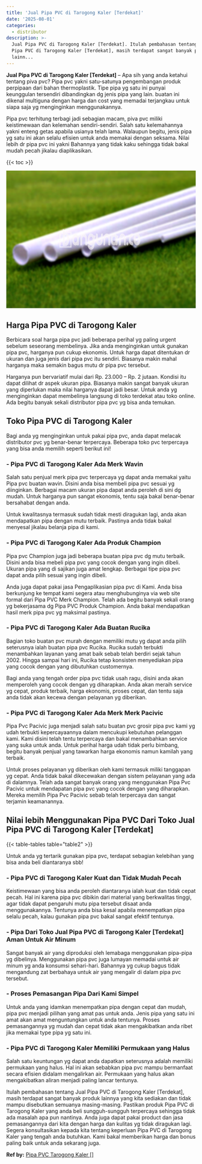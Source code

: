 ```yaml
---
title: 'Jual Pipa PVC di Tarogong Kaler [Terdekat]'
date: '2025-08-01'
categories:
  - distributor
description: >-
  Jual Pipa PVC di Tarogong Kaler [Terdekat]. Itulah pembahasan tentang Jual
  Pipa PVC di Tarogong Kaler [Terdekat], masih terdapat sangat banyak produk
  lainn...
---
```


**Jual Pipa PVC di Tarogong Kaler \[Terdekat\]** – Apa sih yang anda ketahui tentang piva pvc? Pipa pvc yakni satu-satunya pengembangan produk perpipaan dari bahan thermoplastik. Tipe pipa yg satu ini punyai keunggulan tersendiri dibandingkan dg jenis pipa yang lain. buatan ini dikenal multiguna dengan harga dan cost yang memadai terjangkau untuk siapa saja yg menginginkan menggunakannya.

Pipa pvc terhitung terbagi jadi sebagian macam, piva pvc miliki keistimewaan dan kelemahan sendiri-sendiri. Salah satu kelemahannya yakni enteng getas apabila usianya telah lama. Walaupun begitu, jenis pipa yg satu ini akan selalu efisien untuk anda memakai dengan seksama. Nilai lebih dr pipa pvc ini yakni Bahannya yang tidak kaku sehingga tidak bakal mudah pecah jikalau diaplikasikan.

{{< toc >}}

![Jual Pipa PVC di Tarogong Kaler [Terdekat]](/images/jaul-pipa-pvc-55.png)

## Harga Pipa PVC di Tarogong Kaler

Berbicara soal harga pipa pvc jadi beberapa perihal yg paling urgent sebelum seseorang membelinya. Jika anda menginginkan untuk gunakan pipa pvc, harganya pun cukup ekonomis. Untuk harga dapat ditentukan dr ukuran dan juga jenis dari pipa pvc itu sendiri. Biasanya makin mahal harganya maka semakin bagus mutu dr pipa pvc tersebut.

Harganya pun bervariatif mulai dari Rp. 23.000 – Rp. 2 jutaan. Kondisi itu dapat dilihat dr aspek ukuran pipa. Biasanya makin sangat banyak ukuran yang diperlukan maka nilai harganya dapat jadi besar. Untuk anda yg menginginkan dapat membelinya langsung di toko terdekat atau toko online. Ada begitu banyak sekali distributor pipa pvc yg bisa anda temukan.

## Toko Pipa PVC di Tarogong Kaler

Bagi anda yg menginginkan untuk pakai pipa pvc, anda dapat melacak distributor pvc yg benar-benar terpercaya. Beberapa toko pvc terpercaya yang bisa anda memilih seperti berikut ini!

### \- Pipa PVC di Tarogong Kaler Ada Merk Wavin

Salah satu penjual merk pipa pvc terpercaya yg dapat anda memakai yaitu Pipa pvc buatan wavin. Disini anda bisa membeli pipa pvc sesuai yg diinginkan. Berbagai macam ukuran pipa dapat anda peroleh di sini dg mudah. Untuk harganya pun sangat ekonomis, tentu saja bakal benar-benar bersahabat dengan anda.

Untuk kwalitasnya termasuk sudah tidak mesti diragukan lagi, anda akan mendapatkan pipa dengan mutu terbaik. Pastinya anda tidak bakal menyesal jikalau belanja pipa di kami.

### \- Pipa PVC di Tarogong Kaler Ada Produk Champion

Pipa pvc Champion juga jadi beberapa buatan pipa pvc dg mutu terbaik. Disini anda bisa mebeli pipa pvc yang cocok dengan yang ingin dibeli. Ukuran pipa yang di sajikan juga amat lengkap. Berbagai tipe pipa pvc dapat anda pilih sesuai yang ingin dibeli.

Anda juga dapat pakai jasa Pengaplikasian pipa pvc di Kami. Anda bisa berkunjung ke tempat kami segera atau menghubunginya via web site formal dari Pipa PVC Merk Champion. Telah ada begitu banyak sekali orang yg bekerjasama dg Pipa PVC Produk Champion. Anda bakal mendapatkan hasil merk pipa pvc yg maksimal pastinya.

### \- Pipa PVC di Tarogong Kaler Ada Buatan Rucika

Bagian toko buatan pvc murah dengan memiliki mutu yg dapat anda pilih seterusnya ialah buatan pipa pvc Rucika. Rucika sudah terbukti menambahkan layanan yang amat baik sebab telah berdiri sejak tahun 2002. Hingga sampai hari ini, Rucika tetap konsisten menyediakan pipa yang cocok dengan yang dibutuhkan customernya.

Bagi anda yang tengah order pipa pvc tidak usah ragu, disini anda akan memperoleh yang cocok dengan yg diharapkan. Anda akan meraih service yg cepat, produk terbaik, harga ekonomis, proses cepat, dan tentu saja anda tidak akan kecewa dengan pelayanan yg diberikan.

### \- Pipa PVC di Tarogong Kaler Ada Merk Merk Pacivic

Pipa Pvc Pacivic juga menjadi salah satu buatan pvc grosir pipa pvc kami yg udah terbukti kepercayaannya dalam mencukupi kebutuhan pelanggan kami. Kami disini telah tentu terpercaya dan bakal menambahkan service yang suka untuk anda. Untuk perihal harga udah tidak perlu bimbang, begitu banyak penjual yang tawarkan harga ekonomis namun kamilah yang terbaik.

Untuk proses pelayanan yg diberikan oleh kami termasuk miliki tanggapan yg cepat. Anda tidak bakal dikecewakan dengan sistem pelayanan yang ada di dalamnya. Telah ada sangat banyak orang yang menggunakan Pipa Pvc Pacivic untuk mendapatan pipa pvc yang cocok dengan yang diharapkan. Mereka memilih Pipa Pvc Pacivic sebab telah terpercaya dan sangat terjamin keamanannya.

## Nilai lebih Menggunakan Pipa PVC Dari Toko Jual Pipa PVC di Tarogong Kaler \[Terdekat\]

{{< table-tables table="table2" >}}

Untuk anda yg tertarik gunakan pipa pvc, terdapat sebagian kelebihan yang bisa anda beli diantaranya sbb!

### \- Pipa PVC di Tarogong Kaler Kuat dan Tidak Mudah Pecah

Keistimewaan yang bisa anda peroleh diantaranya ialah kuat dan tidak cepat pecah. Hal ini karena pipa pvc dibikin dari material yang berkwalitas tinggi, agar tidak dapat pengaruhi mutu pipa tersebut disaat anda menggunakannya. Tentunya anda bisa kesal apabila menempatkan pipa selalu pecah, kalau gunakan pipa pvc bakal sangat efektif tentunya.

### \- Pipa Dari Toko Jual Pipa PVC di Tarogong Kaler \[Terdekat\] Aman Untuk Air Minum

Sangat banyak air yang diproduksi oleh lemabaga menggunakan pipa-pipa yg dibelinya. Menggunakan pipa pvc juga lumayan memadai untuk air minum yg anda konsumsi sehari-hari. Bahannya yg cukup bagus tidak mengandung zat berbahaya untuk air yang mengalir di dalam pipa pvc tersebut.

### \- Proses Pemasangan Pipa Dari Kami Simpel

Untuk anda yang idamkan menempatkan pipa dengan cepat dan mudah, pipa pvc menjadi pilihan yang amat pas untuk anda. Jenis pipa yang satu ini amat akan amat menguntungkan untuk anda tentunya. Proses pemasangannya yg mudah dan cepat tidak akan mengakibatkan anda ribet jika memakai type pipa yg satu ini.

### \- Pipa PVC di Tarogong Kaler Memiliki Permukaan yang Halus

Salah satu keuntungan yg dapat anda dapatkan seterusnya adalah memiliki permukaan yang halus. Hal ini akan sebabkan pipa pvc mampu bermanfaat secara efisien didalam mengalirkan air. Permukaan yang halus akan mengakibatkan aliran menjadi paling lancar tentunya.

Itulah pembahasan tentang Jual Pipa PVC di Tarogong Kaler \[Terdekat\], masih terdapat sangat banyak produk lainnya yang kita sediakan dan tidak mampu disebutkan semuanya masing-masing. Pastikan produk Pipa PVC di Tarogong Kaler yang anda beli sungguh-sungguh terpercaya sehingga tidak ada masalah apa pun nantinya. Anda juga dapat pakai product dan jasa pemasangannya dari kita dengan harga dan kulitas yg tidak diragukan lagi. Segera konsultasikan kepada kita tentang keperluan Pipa PVC di Tarogong Kaler yang tengah anda butuhkan. Kami bakal memberikan harga dan bonus paling baik untuk anda sekarang juga.

**Ref by:** [Pipa PVC Tarogong Kaler []](https://id.wikipedia.org/wiki/Pipa)
